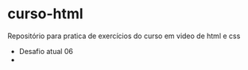 # curso-html
Repositório para pratica de exercícios do curso em video de html e css
- Desafio atual 06 <tags>
- 
